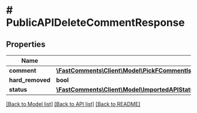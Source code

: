 # # PublicAPIDeleteCommentResponse

## Properties

Name | Type | Description | Notes
------------ | ------------- | ------------- | -------------
**comment** | [**\FastComments\Client\Model\PickFCommentIsDeletedOrCommentHTMLOrCommenterNameOrUserId**](PickFCommentIsDeletedOrCommentHTMLOrCommenterNameOrUserId.md) |  | [optional]
**hard_removed** | **bool** |  |
**status** | [**\FastComments\Client\Model\ImportedAPIStatusSUCCESS**](ImportedAPIStatusSUCCESS.md) |  |

[[Back to Model list]](../../README.md#models) [[Back to API list]](../../README.md#endpoints) [[Back to README]](../../README.md)
